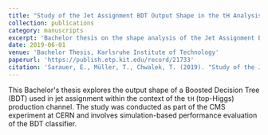 ```yaml
---
title: "Study of the Jet Assignment BDT Output Shape in the tH Analysis"
collection: publications
category: manuscripts
excerpt: 'Bachelor thesis on the shape analysis of the Jet Assignment BDT output in the tH production channel at KIT.'
date: 2019-06-01
venue: 'Bachelor Thesis, Karlsruhe Institute of Technology'
paperurl: 'https://publish.etp.kit.edu/record/21733'
citation: 'Sarauer, E., Müller, T., Chwalek, T. (2019). "Study of the Jet Assignment BDT Output Shape in the tH Analysis." <i>Bachelor Thesis, Karlsruhe Institute of Technology</i>.'
---
```


This Bachelor's thesis explores the output shape of a Boosted Decision Tree (BDT) used in jet assignment within the context of the `tH` (top-Higgs) production channel. The study was conducted as part of the CMS experiment at CERN and involves simulation-based performance evaluation of the BDT classifier.
